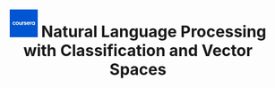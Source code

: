 ---
title: "<img src='/images/mini_coursera.jpeg' width='50' heigth='50'> Natural Language Processing with Classification
and Vector Spaces "
excerpt: ""
collection: portfolio
---
